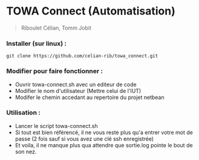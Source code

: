 # TOWA Connect (Automatisation)
> Riboulet Célian, Tomm Jobit

### Installer (sur linux) :
``` git clone https://github.com/celian-rib/towa_connect.git ```

### Modifier pour faire fonctionner :
- Ouvrir towa-connect.sh avec un editeur de code
- Modifier le nom d'utilisateur (Mettre celui de l'IUT)
- Modifer le chemin accedant au repertoire du projet netbean

### Utilisation :
- Lancer le script towa-connect.sh
- Si tout est bien référencé, il ne vous reste plus qu'a entrer votre mot de passe (2 fois sauf si vous avez une clé ssh enregistrée)
- Et voila, il ne manque plus qua attendre que sortie.log pointe le bout de son nez.

